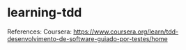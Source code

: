 # learning-tdd
References:
Coursera: https://www.coursera.org/learn/tdd-desenvolvimento-de-software-guiado-por-testes/home

